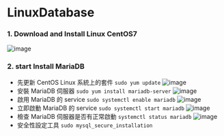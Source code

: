# LinuxDatabase
### 1. Download and Install Linux CentOS7
![image](https://user-images.githubusercontent.com/33440699/223036052-052e97ec-2da8-443f-98f3-3652ed7d527d.png)
### 2. start Install MariaDB
* 先更新 CentOS Linux 系統上的套件 ```sudo yum update```
![image](https://user-images.githubusercontent.com/33440699/223045686-535e49da-2354-467c-bd1f-3087fbed3394.png)
* 安裝 MariaDB 伺服器 ```sudo yum install mariadb-server```
![image](https://user-images.githubusercontent.com/33440699/223049139-65ce267c-8a6e-43be-b86e-6f567a16dedb.png)
* 啟用 MariaDB 的 service ```sudo systemctl enable mariadb```
![image](https://user-images.githubusercontent.com/33440699/223060865-1ffe087d-9b4f-425a-b74b-d208cd31f241.png)
* 立即啟動 MariaDB 的 service ```sudo systemctl start mariadb```
![image](https://user-images.githubusercontent.com/33440699/223061302-77774256-66f3-486c-98fb-723fe98be64e.png)
* 檢查 MariaDB 伺服器是否有正常啟動 ```systemctl status mariadb```
![image](https://user-images.githubusercontent.com/33440699/223061572-8c0ef73f-eaec-49ff-9de3-2adbf626dd49.png)
* 安全性設定工具 ```sudo mysql_secure_installation```
